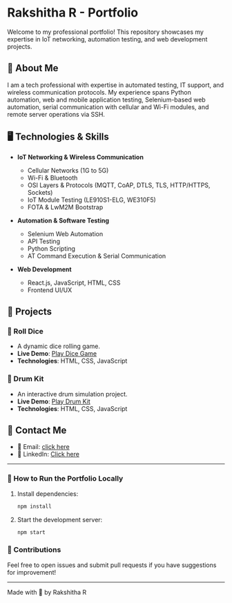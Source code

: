 # Rakshitha R - Portfolio

Welcome to my professional portfolio! This repository showcases my expertise in IoT networking, automation testing, and web development projects.

## 🚀 About Me

I am a tech professional with expertise in automated testing, IT support, and wireless communication protocols. My experience spans Python automation, web and mobile application testing, Selenium-based web automation, serial communication with cellular and Wi-Fi modules, and remote server operations via SSH.

## 🖥️ Technologies & Skills

- **IoT Networking & Wireless Communication**

  - Cellular Networks (1G to 5G)
  - Wi-Fi & Bluetooth
  - OSI Layers & Protocols (MQTT, CoAP, DTLS, TLS, HTTP/HTTPS, Sockets)
  - IoT Module Testing (LE910S1-ELG, WE310F5)
  - FOTA & LwM2M Bootstrap

- **Automation & Software Testing**

  - Selenium Web Automation
  - API Testing
  - Python Scripting
  - AT Command Execution & Serial Communication

- **Web Development**

  - React.js, JavaScript, HTML, CSS
  - Frontend UI/UX

## 📂 Projects

### 🎲 Roll Dice

- A dynamic dice rolling game.
- **Live Demo**: [Play Dice Game](https://rrakshithaa.github.io/DiceGame/)
- **Technologies**: HTML, CSS, JavaScript

### 🥁 Drum Kit

- An interactive drum simulation project.
- **Live Demo**: [Play Drum Kit](https://rrakshithaa.github.io/DrumSet/)
- **Technologies**: HTML, CSS, JavaScript

## 🔗 Contact Me

- 📧 Email: [click here](mailto\:rakshithaa730@gmail.com)
- 💼 LinkedIn: [Click here](https://www.linkedin.com/in/rakshitha-r-737070294/)

---

### 📌 How to Run the Portfolio Locally


1. Install dependencies:
   ```sh
   npm install
   ```
2. Start the development server:
   ```sh
   npm start
   ```

### 📢 Contributions

Feel free to open issues and submit pull requests if you have suggestions for improvement!

---

Made with 🤍 by Rakshitha R


